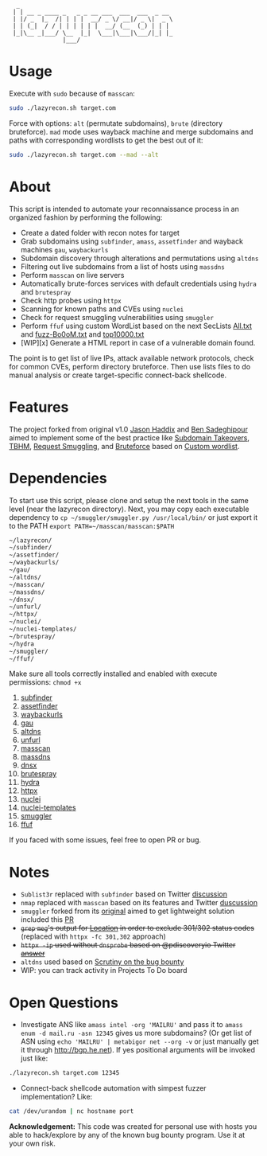 ```
  _
 | | __ _ ____ _   _ _ __ ___  ___  ___  _ __
 | |/ _  |_  /| | | |  __/ _ \/ __|/ _ \|  _ \
 | | (_|  / / | | | | | |  __/ (__  (_) | | | 
 |_|\__ _|___/ \__  |_|  \___|\___|\___/|_| |_
               |___/
```

# Usage
Execute with `sudo` because of `masscan`:
```bash
sudo ./lazyrecon.sh target.com
```
Force with options: `alt` (permutate subdomains), `brute` (directory bruteforce). `mad` mode uses wayback machine and merge subdomains and paths with corresponding wordlists to get the best out of it: 
```bash
sudo ./lazyrecon.sh target.com --mad --alt
```

# About

This script is intended to automate your reconnaissance process in an organized fashion by performing the following:

- Create a dated folder with recon notes for target
- Grab subdomains using `subfinder`, `amass`, `assetfinder` and wayback machines `gau`, `waybackurls`
- Subdomain discovery through alterations and permutations using `altdns`
- Filtering out live subdomains from a list of hosts using `massdns`
- Perform `masscan` on live servers
- Automatically brute-forces services with default credentials using `hydra` and `brutespray`
- Check http probes using `httpx`
- Scanning for known paths and CVEs using `nuclei`
- Check for request smuggling vulnerabilities using `smuggler`
- Perform `ffuf` using custom WordList based on the next SecLists [All.txt](https://gist.githubusercontent.com/jhaddix/86a06c5dc309d08580a018c66354a056/raw/96f4e51d96b2203f19f6381c8c545b278eaa0837/all.txt) and [fuzz-Bo0oM.txt](https://github.com/danielmiessler/SecLists/blob/master/Fuzzing/fuzz-Bo0oM.txt) and [top10000.txt](https://github.com/danielmiessler/RobotsDisallowed/blob/master/top10000.txt)
- [WIP][x] Generate a HTML report in case of a vulnerable domain found.

The point is to get list of live IPs, attack available network protocols, check for common CVEs, perform directory bruteforce. Then use lists files to do manual analysis or create target-specific connect-back shellcode.

# Features

The project forked from original v1.0 [Jason Haddix](https://github.com/jhaddix/lazyrecon) and [Ben Sadeghipour](https://github.com/nahamsec/lazyrecon) aimed to implement some of the best practice like [Subdomain Takeovers](https://www.hackerone.com/blog/Guide-Subdomain-Takeovers), [TBHM](https://docs.google.com/presentation/d/1MWWXXRvvesWL8V-GiwGssvg4iDM58_RMeI_SZ65VXwQ), [Request Smuggling](https://portswigger.net/web-security/request-smuggling), and [Bruteforce](https://danielmiessler.com/blog/the-most-interesting-disallowed-directories/) based on [Custom wordlist](https://www.youtube.com/watch?v=W4_QCSIujQ4&t=1237s&ab_channel=Nahamsec).


# Dependencies

To start use this script, please clone and setup the next tools in the same level (near the lazyrecon directory). Next, you may copy each executable dependency to `cp ~/smuggler/smuggler.py /usr/local/bin/` or just export it to the PATH `export PATH=~/masscan/masscan:$PATH`

```bash
~/lazyrecon/
~/subfinder/
~/assetfinder/
~/waybackurls/
~/gau/
~/altdns/
~/masscan/
~/massdns/
~/dnsx/
~/unfurl/
~/httpx/
~/nuclei/
~/nuclei-templates/
~/brutespray/
~/hydra
~/smuggler/
~/ffuf/
```
Make sure all tools correctly installed and enabled with execute permissions: `chmod +x`
1. [subfinder](https://github.com/projectdiscovery/subfinder)
2. [assetfinder](https://github.com/tomnomnom/assetfinder)
3. [waybackurls](https://github.com/tomnomnom/waybackurls)
4. [gau](https://github.com/lc/gau)
5. [altdns](https://github.com/infosec-au/altdns)
6. [unfurl](https://github.com/tomnomnom/unfurl)
7. [masscan](https://github.com/robertdavidgraham/masscan)
8. [massdns](https://github.com/blechschmidt/massdns)
9. [dnsx](https://github.com/projectdiscovery/dnsx)
10. [brutespray](https://github.com/storenth/brutespray)
11. [hydra](https://github.com/vanhauser-thc/thc-hydra)
12. [httpx](https://github.com/projectdiscovery/httpx)
13. [nuclei](https://github.com/projectdiscovery/nuclei)
14. [nuclei-templates](https://github.com/projectdiscovery/nuclei-templates)
15. [smuggler](https://github.com/storenth/requestsmuggler)
16. [ffuf](https://github.com/ffuf/ffuf)

If you faced with some issues, feel free to open PR or bug.

# Notes

 - `Sublist3r` replaced with `subfinder` based on Twitter [discussion](https://twitter.com/Jhaddix/status/1293118260808843264)
 - `nmap` replaced with `masscan` based on its features and Twitter [duscussion](https://twitter.com/DanielMiessler/status/1286721113343447040)
 - `smuggler` forked from its [original](https://github.com/gwen001/pentest-tools/blob/master/smuggler.py) aimed to get lightweight solution included this [PR](https://github.com/gwen001/pentest-tools/pull/10)
 - ~~`grep` `meg`'s output for [Location](https://twitter.com/hunter0x7/status/1293168500672954368) in order to exclude 301/302 status codes~~
 (replaced with `httpx -fc 301,302` approach)
 - ~~`httpx -ip` used without `dnsprobe` based on @pdiscoveryio Twitter [answer](https://twitter.com/pdiscoveryio/status/1338163970557894656)~~
 - `altdns` used based on [Scrutiny on the bug bounty](https://docs.google.com/presentation/d/1PCnjzCeklOeGMoWiE2IUzlRGOBxNp8K5hLQuvBNzrFY/)
 - WIP: you can track activity in Projects To Do board

# Open Questions

- Investigate ANS like `amass intel -org 'MAILRU'` and pass it to `amass enum -d mail.ru -asn 12345` gives us more subdomains? (Or get list of ASN using `echo 'MAILRU' | metabigor net --org -v` or just manually get it through http://bgp.he.net). If yes positional arguments will be invoked just like:
```bash
./lazyrecon.sh target.com 12345
```
- Connect-back shellcode automation with simpest fuzzer implementation? Like:
```bash
cat /dev/urandom | nc hostname port
```


**Acknowledgement:** This code was created for personal use with hosts you able to hack/explore by any of the known bug bounty program. Use it at your own risk.
